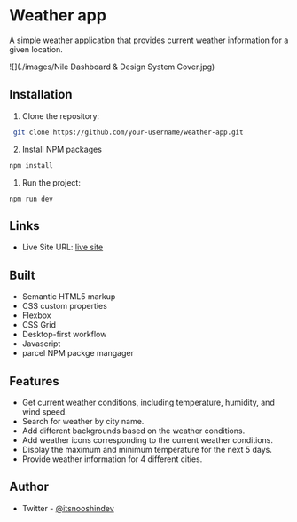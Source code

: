 # Weather app 

A simple weather application that provides current weather information for a given location.


![](./images/Nile Dashboard & Design System Cover.jpg)





## Installation

1. Clone the repository: 

```sh
 git clone https://github.com/your-username/weather-app.git
 ```

2. Install NPM packages
  ```sh
 npm install
  ```

  1. Run the project:
  ```
  npm run dev
  ```



## Links

- Live Site URL: [live site](https://tip-calculator-app-sigma-hazel.vercel.app/)
  
## Built 
- Semantic HTML5 markup
- CSS custom properties
- Flexbox
- CSS Grid
- Desktop-first workflow
- Javascript
- parcel NPM packge mangager


## Features

- Get current weather conditions, including temperature, humidity, and wind speed.
- Search for weather by city name.
-  Add different backgrounds based on the weather conditions.
-  Add weather icons corresponding to the current weather conditions.
-  Display the maximum and minimum temperature for the next 5 days.
-  Provide weather information for 4 different cities.


## Author
- Twitter - [@itsnooshindev](https://www.twitter.com/itsnooshindev)



